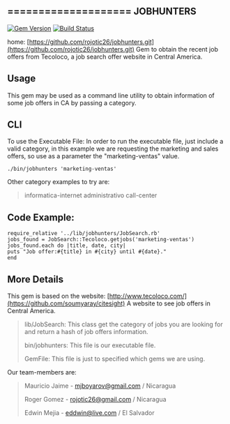 ====================
JOBHUNTERS
---------------------
[![Gem Version](https://badge.fury.io/rb/jobhunters.svg)](http://badge.fury.io/rb/jobhunters)
[![Build Status](https://travis-ci.org/rojotic26/jobhunters.svg?branch=master)](https://travis-ci.org/rojotic26/jobhunters)

home: [https://github.com/rojotic26/jobhunters.git](https://github.com/rojotic26/jobhunters.git)
Gem to obtain the recent job offers from Tecoloco, a job search offer website in Central America.

## Usage

This gem may be used as a command line utility to obtain information of some job offers in CA by passing a category.

## CLI

To use the Executable File:
In order to run the executable file, just include a valid category, in this example we are requesting the marketing and sales offers, so use as a parameter the "marketing-ventas" value.

	./bin/jobhunters 'marketing-ventas'

Other category examples to try are:

>informatica-internet
>administrativo
>call-center

## Code Example:

	require_relative '../lib/jobhunters/JobSearch.rb'
	jobs_found = JobSearch::Tecoloco.getjobs('marketing-ventas')
	jobs_found.each do |title, date, city|
  	puts "Job offer:#{title} in #{city} until #{date}."
	end

## More Details

This gem is based on the website: [http://www.tecoloco.com/](https://github.com/soumyaray/citesight)
A website to see job offers in Central America.

>lib/JobSearch: This class get the category of jobs you are looking for and return a hash of job offers information.
>
>bin/jobhunters: This file is our executable file.
>
>GemFile: This file is just to specified which gems we are using.

Our team-members are:

>Mauricio Jaime - mjboyarov@gmail.com / Nicaragua
>
>Roger Gomez - rojotic26@gmail.com / Nicaragua
>
>Edwin Mejia - eddwin@live.com / El Salvador
